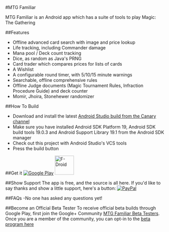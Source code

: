 #MTG Familiar

MTG Familiar is an Android app which has a suite of tools to play Magic: The Gathering

##Features
- Offline advanced card search with image and price lookup
- Life tracking, including Commander damage
- Mana pool / Deck count tracking
- Dice, as random as Java's PRNG
- Card trader which compares prices for lists of cards
- A Wishlist
- A configurable round timer, with 5/10/15 minute warnings
- Searchable, offline comprehensive rules
- Offline Judge documents (Magic Tournament Rules, Infraction Procedure Guide) and deck counter
- Momir, Jhoira, Stonehewer randomizer

##How To Build
- Download and install the latest [Android Studio build from the Canary channel](http://tools.android.com/download/studio/canary/latest)
- Make sure you have installed Android SDK Platform 19, Android SDK build tools 19.0.3 and Android Support Library 19.1 from the Android SDK manager
- Check out this project with Android Studio's VCS tools
- Press the build button

##Get it
[![Google Play](http://www.android.com/images/brand/android_app_on_play_large.png)](https://play.google.com/store/apps/details?id=com.gelakinetic.mtgfam)
<a href="https://f-droid.org/repository/browse/?fdid=com.gelakinetic.mtgfam"><img src="https://ind.ie/assets/images/f-droid.svg" height="60" alt="F-Droid"></a>

##Show Support
The app is free, and the source is all here. If you'd like to say thanks and show a little support, here's a button: [![PayPal](https://www.paypalobjects.com/en_US/i/btn/btn_donate_LG.gif)](https://www.paypal.com/cgi-bin/webscr?cmd=_donations&business=SZK4TAH2XBZNC&lc=US&item_name=MTG%20Familiar&currency_code=USD&bn=PP%2dDonationsBF%3abtn_donate_LG%2egif%3aNonHosted)

##FAQs
-No one has asked any questions yet!

##Become an Official Beta Tester
To receive official beta builds through Google Play, first join the Google+ Community [MTG Familiar Beta Testers](https://plus.google.com/communities/110783165129365768059). Once you are a member of the community, you can opt-in to the [beta program here](https://play.google.com/apps/testing/com.gelakinetic.mtgfam)
